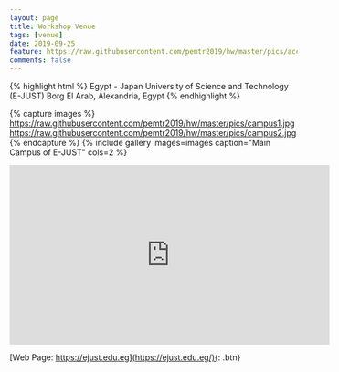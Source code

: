 ```yaml
---
layout: page
title: Workshop Venue
tags: [venue]
date: 2019-09-25
feature: https://raw.githubusercontent.com/pemtr2019/hw/master/pics/accom.jpg
comments: false
---
```



{% highlight html %}
Egypt - Japan University of Science and Technology (E-JUST)
Borg El Arab, 
Alexandria, 
Egypt
{% endhighlight %}

{% capture images %}
    https://raw.githubusercontent.com/pemtr2019/hw/master/pics/campus1.jpg
    https://raw.githubusercontent.com/pemtr2019/hw/master/pics/campus2.jpg
{% endcapture %}
{% include gallery images=images caption="Main Campus of E-JUST" cols=2 %}

<iframe width="560" height="315" src="https://www.youtube.com/embed/5cM5lZHMWyo" frameborder="0"> </iframe>

[Web Page: https://ejust.edu.eg](https://ejust.edu.eg/){: .btn}

